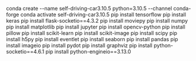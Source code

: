 conda create --name self-driving-car3.10.5 python=3.10.5 --channel conda-forge
conda activate self-driving-car3.10.5
pip install tensorflow
pip install keras
pip install flask-socketio==4.3.2
pip install moviepy
pip install numpy
pip install matplotlib
pip install jupyter
pip install opencv-python
pip install pillow
pip install scikit-learn
pip install scikit-image
pip install scipy
pip install h5py
pip install eventlet
pip install seaborn
pip install pandas
pip install imageio
pip install pydot
pip install graphviz
pip install python-socketio==4.6.1
pip install python-engineio==3.13.0





